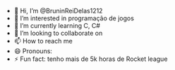 - 👋 Hi, I’m @BruninReiDelas1212
- 👀 I’m interested in programação de jogos
- 🌱 I’m currently learning C, C#
- 💞️ I’m looking to collaborate on 
- 📫 How to reach me 
- 😄 Pronouns: 
- ⚡ Fun fact: tenho mais de 5k horas de Rocket league 

<!---
BruninReiDelas1212/BruninReiDelas1212 is a ✨ special ✨ repository because its `README.md` (this file) appears on your GitHub profile.
You can click the Preview link to take a look at your changes.
--->
